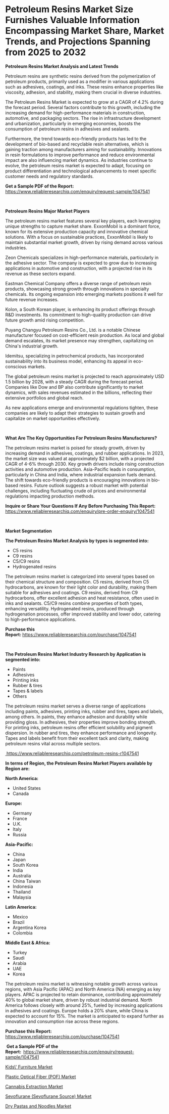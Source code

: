 <p><h1>Petroleum Resins Market Size Furnishes Valuable Information Encompassing Market Share, Market Trends, and Projections Spanning from 2025 to 2032</h1></p><p><strong>Petroleum Resins Market Analysis and Latest Trends</strong></p>
<p><p>Petroleum resins are synthetic resins derived from the polymerization of petroleum products, primarily used as a modifier in various applications such as adhesives, coatings, and inks. These resins enhance properties like viscosity, adhesion, and stability, making them crucial in diverse industries.</p><p>The Petroleum Resins Market is expected to grow at a CAGR of 4.2% during the forecast period. Several factors contribute to this growth, including the increasing demand for high-performance materials in construction, automotive, and packaging sectors. The rise in infrastructure development and urbanization, particularly in emerging economies, boosts the consumption of petroleum resins in adhesives and sealants.</p><p>Furthermore, the trend towards eco-friendly products has led to the development of bio-based and recyclable resin alternatives, which is gaining traction among manufacturers aiming for sustainability. Innovations in resin formulations to improve performance and reduce environmental impact are also influencing market dynamics. As industries continue to evolve, the petroleum resins market is expected to adapt, focusing on product differentiation and technological advancements to meet specific customer needs and regulatory standards.</p></p>
<p><strong>Get a Sample PDF of the Report:&nbsp;</strong> <a href="https://www.reliableresearchiq.com/enquiry/request-sample/1047541?utm_campaign=1102&utm_medium=2&utm_source=Github&utm_content=ia&utm_term=24032025&utm_id=petroleum-resins">https://www.reliableresearchiq.com/enquiry/request-sample/1047541</a></p>
<p>&nbsp;</p>
<p><strong>Petroleum Resins Major Market Players</strong></p>
<p><p>The petroleum resins market features several key players, each leveraging unique strengths to capture market share. ExxonMobil is a dominant force, known for its extensive production capacity and innovative chemical solutions. With a focus on sustainable practices, ExxonMobil is likely to maintain substantial market growth, driven by rising demand across various industries.</p><p>Zeon Chemicals specializes in high-performance materials, particularly in the adhesive sector. The company is expected to grow due to increasing applications in automotive and construction, with a projected rise in its revenue as these sectors expand.</p><p>Eastman Chemical Company offers a diverse range of petroleum resin products, showcasing strong growth through innovations in specialty chemicals. Its ongoing expansion into emerging markets positions it well for future revenue increases.</p><p>Kolon, a South Korean player, is enhancing its product offerings through R&D investments. Its commitment to high-quality production can drive future growth amid rising competition.</p><p>Puyang Changyu Petroleum Resins Co., Ltd. is a notable Chinese manufacturer focused on cost-efficient resin production. As local and global demand escalates, its market presence may strengthen, capitalizing on China's industrial growth.</p><p>Idemitsu, specializing in petrochemical products, has incorporated sustainability into its business model, enhancing its appeal in eco-conscious markets.</p><p>The global petroleum resins market is projected to reach approximately USD 1.5 billion by 2028, with a steady CAGR during the forecast period. Companies like Dow and BP also contribute significantly to market dynamics, with sales revenues estimated in the billions, reflecting their extensive portfolios and global reach.</p><p>As new applications emerge and environmental regulations tighten, these companies are likely to adapt their strategies to sustain growth and capitalize on market opportunities effectively.</p></p>
<p>&nbsp;</p>
<p><strong>What Are The Key Opportunities For Petroleum Resins Manufacturers?</strong></p>
<p><p>The petroleum resins market is poised for steady growth, driven by increasing demand in adhesives, coatings, and rubber applications. In 2023, the market size was valued at approximately $2 billion, with a projected CAGR of 4-6% through 2030. Key growth drivers include rising construction activities and automotive production. Asia-Pacific leads in consumption, particularly in China and India, where industrial expansion fuels demand. The shift towards eco-friendly products is encouraging innovations in bio-based resins. Future outlook suggests a robust market with potential challenges, including fluctuating crude oil prices and environmental regulations impacting production methods.</p></p>
<p><strong>Inquire or Share Your Questions If Any Before Purchasing This Report:</strong> <a href="https://www.reliableresearchiq.com/enquiry/pre-order-enquiry/1047541?utm_campaign=1102&utm_medium=2&utm_source=Github&utm_content=ia&utm_term=24032025&utm_id=petroleum-resins">https://www.reliableresearchiq.com/enquiry/pre-order-enquiry/1047541</a></p>
<p>&nbsp;</p>
<p><strong>Market Segmentation</strong></p>
<p><strong>The Petroleum Resins Market Analysis by types is segmented into:</strong></p>
<p><ul><li>C5 resins</li><li>C9 resins</li><li>C5/C9 resins</li><li>Hydrogenated resins</li></ul></p>
<p><p>The petroleum resins market is categorized into several types based on their chemical structure and composition. C5 resins, derived from C5 hydrocarbons, are known for their light color and durability, making them suitable for adhesives and coatings. C9 resins, derived from C9 hydrocarbons, offer excellent adhesion and heat resistance, often used in inks and sealants. C5/C9 resins combine properties of both types, enhancing versatility. Hydrogenated resins, produced through hydrogenation processes, offer improved stability and lower odor, catering to high-performance applications.</p></p>
<p><strong>Purchase this Report:&nbsp;</strong><a href="https://www.reliableresearchiq.com/purchase/1047541?utm_campaign=1102&utm_medium=2&utm_source=Github&utm_content=ia&utm_term=24032025&utm_id=petroleum-resins">https://www.reliableresearchiq.com/purchase/1047541</a></p>
<p>&nbsp;</p>
<p><strong>The Petroleum Resins Market Industry Research by Application is segmented into:</strong></p>
<p><ul><li>Paints</li><li>Adhesives</li><li>Printing inks</li><li>Rubber & tires</li><li>Tapes & labels</li><li>Others</li></ul></p>
<p><p>The petroleum resins market serves a diverse range of applications including paints, adhesives, printing inks, rubber and tires, tapes and labels, among others. In paints, they enhance adhesion and durability while providing gloss. In adhesives, their properties improve bonding strength. For printing inks, petroleum resins offer efficient solubility and pigment dispersion. In rubber and tires, they enhance performance and longevity. Tapes and labels benefit from their excellent tack and clarity, making petroleum resins vital across multiple sectors.</p></p>
<p><a href="https://www.reliableresearchiq.com/petroleum-resins-r1047541?utm_campaign=1102&utm_medium=2&utm_source=Github&utm_content=ia&utm_term=24032025&utm_id=petroleum-resins">&nbsp;https://www.reliableresearchiq.com/petroleum-resins-r1047541</a></p>
<p><strong>In terms of Region, the Petroleum Resins Market Players available by Region are:</strong></p>
<p>
    <p> <strong> North America: </strong>
        <ul>
            <li>United States</li>
            <li>Canada</li>
        </ul>
        </p> 
    <p> <strong> Europe: </strong>
        <ul>
            <li>Germany</li>
            <li>France</li>
            <li>U.K.</li>
            <li>Italy</li>
            <li>Russia</li>
        </ul>
        </p> 
    <p> <strong> Asia-Pacific: </strong>
        <ul>
            <li>China</li>
            <li>Japan</li>
            <li>South Korea</li>
            <li>India</li>
            <li>Australia</li>
            <li>China Taiwan</li>
            <li>Indonesia</li>
            <li>Thailand</li>
            <li>Malaysia</li>
        </ul>
        </p> 
    <p> <strong> Latin America: </strong>
        <ul>
            <li>Mexico</li>
            <li>Brazil</li>
            <li>Argentina Korea</li>
            <li>Colombia</li>
        </ul>
        </p> 
    <p> <strong> Middle East & Africa: </strong>
        <ul>
            <li>Turkey</li>
            <li>Saudi</li>
            <li>Arabia</li>
            <li>UAE</li>
            <li>Korea</li>
        </ul>
    </p>
    </p>
<p><p>The petroleum resins market is witnessing notable growth across various regions, with Asia Pacific (APAC) and North America (NA) emerging as key players. APAC is projected to retain dominance, contributing approximately 40% to global market share, driven by robust industrial demand. North America follows closely with around 25%, fueled by increasing applications in adhesives and coatings. Europe holds a 20% share, while China is expected to account for 15%. The market is anticipated to expand further as innovation and consumption rise across these regions.</p></p>
<p><strong>Purchase this Report: </strong><a href="https://www.reliableresearchiq.com/purchase/1047541?utm_campaign=1102&utm_medium=2&utm_source=Github&utm_content=ia&utm_term=24032025&utm_id=petroleum-resins">https://www.reliableresearchiq.com/purchase/1047541</a></p>
<p>&nbsp;<strong>Get a Sample PDF of the Report:&nbsp;&nbsp;</strong><a href="https://www.reliableresearchiq.com/enquiry/request-sample/1047541?utm_campaign=1102&utm_medium=2&utm_source=Github&utm_content=ia&utm_term=24032025&utm_id=petroleum-resins">https://www.reliableresearchiq.com/enquiry/request-sample/1047541</a></p>
<p><strong></strong></p>
<p><p><a href="https://github.com/akitamegge65/Market-Research-Report-List-1/blob/main/kids-furniture-market.md?utm_campaign=1102&utm_medium=2&utm_source=Github&utm_content=ia&utm_term=24032025&utm_id=petroleum-resins">Kids\' Furniture Market</a></p><p><a href="https://github.com/ardgenoud/Market-Research-Report-List-1/blob/main/plastic-optical-fiber-pof-market.md?utm_campaign=1102&utm_medium=2&utm_source=Github&utm_content=ia&utm_term=24032025&utm_id=petroleum-resins">Plastic Optical Fiber (POF) Market</a></p><p><a href="https://github.com/gauldvikerm6/Market-Research-Report-List-1/blob/main/cannabis-extraction-market.md?utm_campaign=1102&utm_medium=2&utm_source=Github&utm_content=ia&utm_term=24032025&utm_id=petroleum-resins">Cannabis Extraction Market</a></p><p><a href="https://github.com/gummaarmel83/Market-Research-Report-List-1/blob/main/sevoflurane-sevoflurane-source-market.md?utm_campaign=1102&utm_medium=2&utm_source=Github&utm_content=ia&utm_term=24032025&utm_id=petroleum-resins">Sevoflurane (Sevoflurane Source) Market</a></p><p><a href="https://github.com/benasjuettk3/Market-Research-Report-List-1/blob/main/dry-pastas-and-noodles-market.md?utm_campaign=1102&utm_medium=2&utm_source=Github&utm_content=ia&utm_term=24032025&utm_id=petroleum-resins">Dry Pastas and Noodles Market</a></p></p>